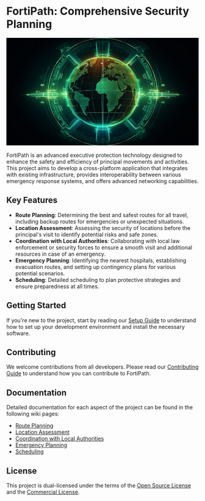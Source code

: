 # FortiPath: Comprehensive Security Planning

![alt text](assets/fortipath_art.png)

<!--
Intial Readme
Date: 2023-07-20
Auth: Kylo Parisher (cywf)
-->

FortiPath is an advanced executive protection technology designed to enhance the safety and efficiency of principal movements and activities. This project aims to develop a cross-platform application that integrates with existing infrastructure, provides interoperability between various emergency response systems, and offers advanced networking capabilities.

## Key Features

- **Route Planning**: Determining the best and safest routes for all travel, including backup routes for emergencies or unexpected situations.
- **Location Assessment**: Assessing the security of locations before the principal's visit to identify potential risks and safe zones.
- **Coordination with Local Authorities**: Collaborating with local law enforcement or security forces to ensure a smooth visit and additional resources in case of an emergency.
- **Emergency Planning**: Identifying the nearest hospitals, establishing evacuation routes, and setting up contingency plans for various potential scenarios.
- **Scheduling**: Detailed scheduling to plan protective strategies and ensure preparedness at all times.

## Getting Started

If you're new to the project, start by reading our [Setup Guide](setup_scripts/README.md) to understand how to set up your development environment and install the necessary software. 

## Contributing

We welcome contributions from all developers. Please read our [Contributing Guide](docs/Contributing.md) to understand how you can contribute to FortiPath.

## Documentation

Detailed documentation for each aspect of the project can be found in the following wiki pages:

- [Route Planning](https://github.com/cywf/FortiPath/wiki/Route-Planning)
- [Location Assessment](https://github.com/cywf/FortiPath/wiki/Location-Assesment)
- [Coordination with Local Authorities](https://github.com/cywf/FortiPath/wiki/Coordination-with-Local-Authorities)
- [Emergency Planning](https://github.com/cywf/FortiPath/wiki/Emergency-Planning)
- [Scheduling](https://github.com/cywf/FortiPath/wiki/Scheduling)

## License

This project is dual-licensed under the terms of the [Open Source License](docs/LICENSE.md) and the [Commercial License](docs/Commercial_License.md). 
